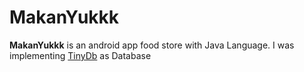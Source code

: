 # MakanYukkk
**MakanYukkk** is an android app food store with Java Language. I was implementing [TinyDb](https://github.com/kcochibili/TinyDB--Android-Shared-Preferences-Turbo) as Database
